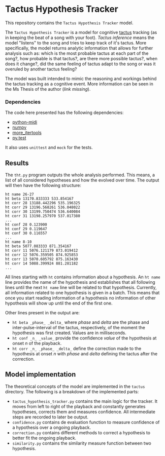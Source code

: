 # Tactus Hypothesis Tracker

This repository contains the `Tactus Hypothesis Tracker` model.

The `Tactus Hypothesis Tracker` is a model for cognitive 
[tactus](http://en.wikipedia.org/wiki/Pulse_%28music%29) tracking (as in
keeping the beat of a song with your foot). *Tactus inference* means the model
"listens" to the song and tries to keep track of it's tactus. More
specifically, the model returns analytic information that allows for further
analysis such as: which is the most probable tactus at each part of the song?,
how probable is that tactus?, are there more possible tactus?, when does it
change?, did the same feeling of tactus adapt to the song or was it overuled by
another tactus feeling?

The model was built intended to mimic the reasoning and workings behind the
tactus tracking as a cognitive event. More information can be seen in the Ms
Thesis of the author (*link missing*).


### Dependencies

The code here presented has the following dependencies:

* [python-midi](https://github.com/vishnubob/python-midi)
* [numpy](http://www.numpy.org/)
* [more_itertools](https://pypi.python.org/pypi/more-itertools)
* [py.test](https://pytest.org)

It also uses `unittest` and `mock` for the tests.

## Results

The `tht.py` program outputs the whole analysis performed. This means, a list
of all considered hypotheses and how the evolved over time. The output will
then have the following structure:

    ht name 26-27
    ht beta 13170.833333 533.854167
    ht corr 28 13188.442296 535.196325
    ht corr 29 13196.568261 536.048022
    ht corr 30 13199.750474 536.640084
    ht corr 31 13198.257970 537.017380
    ...
    ht conf 28 0.123900
    ht conf 29 0.119647
    ht conf 30 0.116557
    ...
    ht name 8-10
    ht beta 5077.083333 871.354167
    ht corr 11 5076.121179 873.019412
    ht corr 12 5076.359505 874.925853
    ht corr 13 5070.605792 875.163430
    ht corr 14 5088.399924 881.281182
    ...

All lines starting with `ht` contains information about a hypothesis. An `ht
name` line provides the name of the hypothesis and establishes that all
following lines until the next `ht name` line will be related to that
hypothesis. Currently, all information related to one hypothesis is given in a
batch. This means that once you start reading information of a hypothesis no
information of other hypothesis will show up until the end of the first one.

Other lines present in the output are:

* `ht beta _phase_ _delta_` where _phase_ and _delta_ are the phase and
    inter-pulse-interval of the tactus, respectively, of the moment the
    hypothesis was first created. Values are in milliseconds.
* `ht conf _n_ _value_` provide the confidence _value_ of the hypothesis at
    onset _n_ of the playback.
* `ht corr _n_ _phase_ _delta_` define the correction made to the hypothesis at
    onset _n_ with _phase_ and _delta_ defining the tactus after the
    correction.


## Model implementation 

The theoretical concepts of the model are implemented in the `tactus`
directory. The following is a breakdown of the implemented parts:

* `tactus_hypothesis_tracker.py` contains the main logic for the tracker. It
    moves from left to right of the playback and constantly generates
    hypotheses, corrects them and measures confidence. All intermediate steps
    are recorded to later be output.
* `confidence.py` contains de evaluation function to measure confidence of a
    hypothesis over a ongoing playback.
* `correction.py` contains different methods to correct a hypothesis to better
    fit the ongoing playback.
* `similarity.py` contains the similarity measure function between two
    hypothesis.

